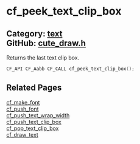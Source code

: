 [](../header.md ':include')

# cf_peek_text_clip_box

Category: [text](/api_reference?id=text)  
GitHub: [cute_draw.h](https://github.com/RandyGaul/cute_framework/blob/master/include/cute_draw.h)  
---

Returns the last text clip box.

```cpp
CF_API CF_Aabb CF_CALL cf_peek_text_clip_box();
```

## Related Pages

[cf_make_font](/text/cf_make_font.md)  
[cf_push_font](/text/cf_push_font.md)  
[cf_push_text_wrap_width](/text/cf_push_text_wrap_width.md)  
[cf_push_text_clip_box](/text/cf_push_text_clip_box.md)  
[cf_pop_text_clip_box](/text/cf_pop_text_clip_box.md)  
[cf_draw_text](/text/cf_draw_text.md)  
